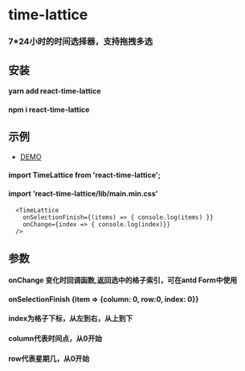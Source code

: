 # time-lattice
### 7*24小时的时间选择器，支持拖拽多选

## 安装
#### yarn add react-time-lattice
#### npm i react-time-lattice

## 示例
- [DEMO](https://wj0101.github.io/time-lattice.github.io/)
#### import TimeLattice from 'react-time-lattice';
#### import 'react-time-lattice/lib/main.min.css'
```
  <TimeLattice 
    onSelectionFinish={(items) => { console.log(items) }} 
    onChange={index => { console.log(index)}}
  />
```

## 参数
#### onChange 变化时回调函数,返回选中的格子索引，可在antd Form中使用
#### onSelectionFinish  {item => {column: 0, row:0, index: 0}}
#### index为格子下标，从左到右，从上到下
#### column代表时间点，从0开始
#### row代表星期几，从0开始


